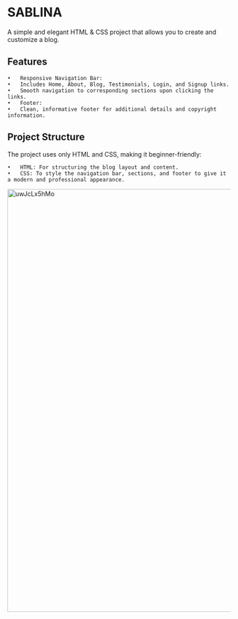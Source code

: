 # SABLINA

A simple and elegant HTML & CSS project that allows you to create and customize a blog.

## Features
	•	Responsive Navigation Bar:
	•	Includes Home, About, Blog, Testimonials, Login, and Signup links.
	•	Smooth navigation to corresponding sections upon clicking the links.
	•	Footer:
	•	Clean, informative footer for additional details and copyright information.

## Project Structure

The project uses only HTML and CSS, making it beginner-friendly:

	•	HTML: For structuring the blog layout and content.
	•	CSS: To style the navigation bar, sections, and footer to give it a modern and professional appearance.

 



 
<img width="954" alt="uwJcLx5hMo" src="https://github.com/user-attachments/assets/dbd75cf3-d5c0-4167-b3a2-dc30b7516a59" />


